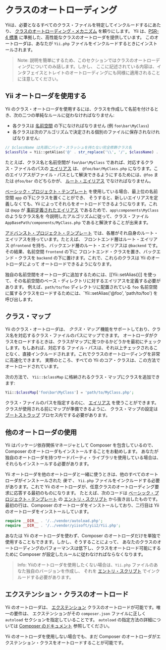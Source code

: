 クラスのオートローディング
==========================

Yiiは、必要となるすべてのクラス・ファイルを特定してインクルードするにあたり、
[クラスのオートローディング・メカニズム](https://php.net/manual/ja/language.oop5.autoload.php) を頼りにします。
Yii は、[PSR-4 標準](https://github.com/php-fig/fig-standards/blob/master/accepted/PSR-4-autoloader.md) に準拠した、高性能なクラスのオートローダを提供しています。
このオートローダは、あなたが `Yii.php` ファイルをインクルードするときにインストールされます。

> Note: 説明を簡単にするため、このセクションではクラスのオートローディングについてのみ話します。しかし、
  ここに記述されている内容は、インタフェイスとトレイトのオートローディングにも同様に適用されることに注意してください。


Yii オートローダを使用する <span id="using-yii-autoloader"></span>
--------------------------

Yii のクラス・オートローダを使用するには、クラスを作成して名前を付けるとき、次の二つの単純なルールに従わなければなりません:

* 各クラスは [名前空間](https://php.net/manual/ja/language.namespaces.php) の下になければなりません (例 `foo\bar\MyClass`)
* 各クラスは次のアルゴリズムで決定される個別のファイルに保存されなければなりません:

```php
// $className は先頭にバック・スラッシュを持たない完全修飾クラス名
$classFile = Yii::getAlias('@' . str_replace('\\', '/', $className) . '.php');
```

たとえば、クラス名と名前空間が `foo\bar\MyClass` であれば、対応するクラス・ファイルのパスの [エイリアス](concept-aliases.md) は、
`@foo/bar/MyClass.php` になります。このエイリアスがファイル・パスとして解決できるようにするためには、`@foo` または `@foo/bar`
のどちらかが、 [ルート・エイリアス](concept-aliases.md#defining-aliases) でなければなりません。

[ベーシック・プロジェクト・テンプレート](start-installation.md) を使用している場合、最上位の名前空間 `app` の下にクラスを置くことができ、
そうすると、新しいエイリアスを定義しなくても、Yii によってそれらをオートロードできるようになります。これは `@app`
が [事前定義されたエイリアス](concept-aliases.md#predefined-aliases) であるためで、`app\components\MyClass` のようなクラス名を
今説明したアルゴリズムに従って、クラス・ファイル `AppBasePath/components/MyClass.php` であると解決することが出来ます。

[アドバンスト・プロジェクト・テンプレート](https://github.com/yiisoft/yii2-app-advanced/blob/master/docs/guide-ja/README.md) では、各層がそれ自身のルート・エイリアスを持っています。たとえば、
フロントエンド層はルート・エイリアス `@frontend` を持ち、バックエンド層のルート・エイリアスは `@backend` です。その結果、名前空間 `frontend` の下に
フロントエンド・クラスを置き、バックエンド・クラスを `backend` の下に置けます。これで、これらのクラスは Yii のオートローダによって
オートロードできるようになります。

独自の名前空間をオートローダに追加するためには、[[Yii::setAlias()]] を使って、その名前空間のベース・ディレクトリに対するエイリアスを定義する必要があります。
例えば、`path/to/foo` ディレクトリに配置されている `foo` 名前空間に属するクラスをロードするためには、`Yii::setAlias('@foo', 'path/to/foo') を呼び出します。 

クラス・マップ <span id="class-map"></span>
--------------

Yii のクラス・オートローダは、 *クラス・マップ* 機能をサポートしており、クラス名を対応するクラス・ファイルのパスにマップできます。
オートローダがクラスをロードするときは、クラスがマップに見つかるかどうかを最初にチェックします。もしあれば、対応する
ファイル・パスは、それ以上チェックされることなく、直接インクルードされます。これでクラスのオートローディングを非常に高速化できます。
実際のところ、すべての Yii のコア・クラスは、この方法でオートロードされています。

次の方法で、 `Yii::$classMap` に格納されるクラス・マップにクラスを追加できます:

```php
Yii::$classMap['foo\bar\MyClass'] = 'path/to/MyClass.php';
```

クラス・ファイルのパスを指定するのに、 [エイリアス](concept-aliases.md) を使うことができます。クラスが使用される前にマップが準備できるように、
クラス・マップの設定は [ブートストラップ](runtime-bootstrapping.md) プロセス内でする必要があります。


他のオートローダの使用 <span id="using-other-autoloaders"></span>
-----------------------

Yii はパッケージ依存関係マネージャとして Composer を包含しているので、Composer のオートローダもインストールすることをお勧めします。
あなたが独自のオートローダを持つサードパーティ・ライブラリを使用している場合は、
それらもインストールする必要があります。

Yii オートローダを他のオートローダと一緒に使うときは、他のすべてのオートローダがインストールされた *後で* 、 `Yii.php`
ファイルをインクルードする必要があります。これで Yii のオートローダが、任意クラスのオートローディング要求に応答する最初のものになります。
たとえば、次のコードは [ベーシック・プロジェクト・テンプレート](start-installation.md) の
[エントリ・スクリプト](structure-entry-scripts.md) から抜き出したものです。
最初の行は、Composer のオートローダをインストールしており、二行目は Yii のオートローダをインストールしています。

```php
require __DIR__ . '/../vendor/autoload.php';
require __DIR__ . '/../vendor/yiisoft/yii2/Yii.php';
```

あなたは Yii のオートローダを使わず、Composer のオートローダだけを単独で使用することもできます。しかし、そうすることによって、
あなたのクラスのオートローディングのパフォーマンスは低下し、クラスをオートロード可能にするために
Composer が設定したルールに従わなければならなくなります。

> Info: Yiiのオートローダを使用したくない場合は、`Yii.php` ファイルのあなた独自のバージョンを作成し、
  それを [エントリ・スクリプト](structure-entry-scripts.md) でインクルードする必要があります。


エクステンション・クラスのオートロード <span id="autoloading-extension-classes"></span>
--------------------------------------

Yii のオートローダは、 [エクステンション](structure-extensions.md) クラスのオートロードが可能です。唯一の要件は、
エクステンションがその `composer.json` ファイルに正しく `autoload` セクションを指定していることです。
`autoload` の指定方法の詳細については [Composer のドキュメント](https://getcomposer.org/doc/04-schema.md#autoload) 参照してください。

Yii のオートローダを使用しない場合でも、まだ Composer のオートローダがエクステンション・クラスをオートロードすることが可能です。
